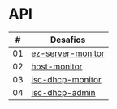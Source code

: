 # API

| #   | Desafios                                |
| --- | --------------------------------------- |
| 01  | [ez-server-monitor](ez-server-monitor/) |
| 02  | [host-monitor](host-monitor/)           |
| 03  | [isc-dhcp-monitor](isc-dhcp-monitor/)   |
| 04  | [isc-dhcp-admin](isc-dhcp-admin/)       |
